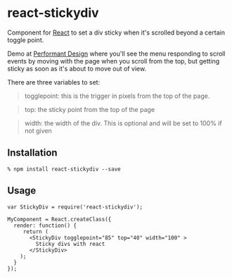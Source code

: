 # react-stickydiv

Component for [React][1] to set a div sticky when it's scrolled beyond a certain toggle point. 

Demo at [Performant Design][2] where you'll see the menu responding to scroll events by moving with the page when you scroll from the top, but getting sticky as soon as it's about to move out of view.

There are three variables to set:

> togglepoint: this is the trigger in pixels from the top of the page.

> top: the sticky point from the top of the page

> width: the width of the div. This is optional and will be set to 100% if not given

## Installation

    % npm install react-stickydiv --save

## Usage

    var StickyDiv = require('react-stickydiv');

    MyComponent = React.createClass({
      render: function() {
         return (
           <StickyDiv togglepoint="85" top="40" width="100" >
           	 Sticky divs with react
           </StickyDiv>
        );
      }
    });

[1]: https://facebook.github.io/react/
[2]: http://performantdesign.herokuapp.com/
